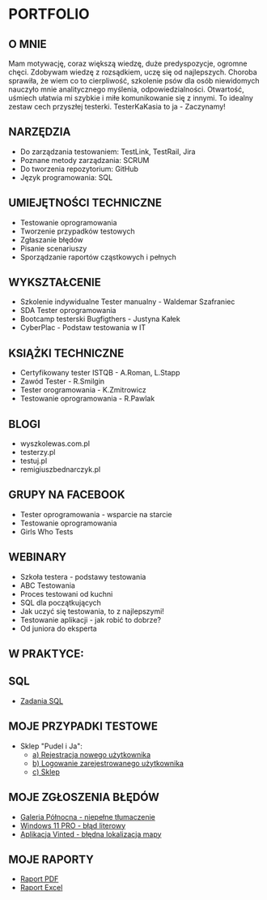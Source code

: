 # PORTFOLIO
## O MNIE
Mam motywację, coraz większą wiedzę, duże predyspozycje, ogromne chęci. Zdobywam wiedzę z rozsądkiem, uczę się od najlepszych. Choroba sprawiła, że wiem co to  cierpliwość, szkolenie psów dla osób niewidomych nauczyło mnie analitycznego myślenia, odpowiedzialności. Otwartość, uśmiech ułatwia mi szybkie i  miłe komunikowanie się z innymi. To idealny zestaw cech przyszłej testerki.
TesterKaKasia to ja - Zaczynamy!
## NARZĘDZIA
* Do zarządzania testowaniem: TestLink, TestRail, Jira
* Poznane metody zarządzania: SCRUM
* Do tworzenia repozytorium: GitHub
* Język programowania: SQL
## UMIEJĘTNOŚCI TECHNICZNE
* Testowanie oprogramowania
* Tworzenie przypadków testowych
* Zgłaszanie błędów
* Pisanie scenariuszy
* Sporządzanie raportów cząstkowych i pełnych
## WYKSZTAŁCENIE
* Szkolenie indywidualne Tester manualny - Waldemar Szafraniec
* SDA Tester oprogramowania
* Bootcamp testerski Bugfigthers - Justyna Kałek
* CyberPlac - Podstaw testowania w IT
## KSIĄŻKI TECHNICZNE
* Certyfikowany tester ISTQB - A.Roman, L.Stapp
* Zawód Tester - R.Smilgin
* Tester orogramowania - K.Zmitrowicz
* Testowanie oprogramowania - R.Pawlak
## BLOGI
* wyszkolewas.com.pl
* testerzy.pl
* testuj.pl
* remigiuszbednarczyk.pl
## GRUPY NA FACEBOOK
* Tester oprogramowania - wsparcie na starcie
* Testowanie oprogramowania
* Girls Who Tests
## WEBINARY
* Szkoła testera - podstawy testowania
* ABC Testowania
* Proces testowani od kuchni
* SQL dla początkujących
* Jak uczyć się testowania, to z najlepszymi!
* Testowanie aplikacji - jak robić to dobrze?
* Od juniora do eksperta
## W PRAKTYCE:
## SQL 
* [Zadania SQL](https://drive.google.com/file/d/1nQaVQ7Nwzo6-9x4WmboCLUIrV7_wvOqh/view?usp=sharing)
## MOJE PRZYPADKI TESTOWE
* Sklep "Pudel i Ja":
  * [a) Rejestracja nowego użytkownika](https://drive.google.com/file/d/1xXvP1WjiXsM9JKP12CGocQ_jEThdzhTI/view?usp=sharing)
  * [b) Logowanie zarejestrowanego użytkownika](https://drive.google.com/file/d/1QSaT9BJZjwGG8qLuGyI8cNgAGHqi1ckT/view?usp=sharing)
  * [c) Sklep](https://drive.google.com/file/d/13ZNjdofQbKVd0s5LpkCAKF5kcSzDCJc5/view?usp=sharing)
## MOJE ZGŁOSZENIA BŁĘDÓW 
* [Galeria Północna - niepełne tłumaczenie](https://drive.google.com/file/d/1u3IUFwGWVHbAXNIjaLb69ZT28O2-Cjn7/view?usp=sharing)
* [Windows 11 PRO - błąd literowy](https://drive.google.com/file/d/1wsPIOFo2weKghdIGxWxv-MJNY3VAYACs/view?usp=sharing)
* [Aplikacja Vinted - błędna lokalizacja mapy](https://drive.google.com/file/d/1_9vWTo1SuYrsa6wW1GU_4rL3H2Akdwqj/view?usp=sharing)
## MOJE RAPORTY
* [Raport PDF](https://drive.google.com/file/d/1MHkoFkeqJCa_yAO4BAVgjPHUoS-TXhV9/view?usp=sharing)
* [Raport Excel](https://docs.google.com/spreadsheets/d/1q-p10_PosoLe0z-j7sFQKC9YYeKLUFFA/edit?usp=sharing&ouid=116302763390254948940&rtpof=true&sd=true)
